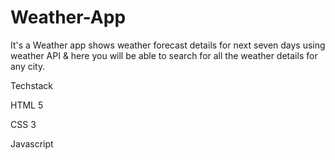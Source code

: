 # Weather-App
It's a Weather app shows weather forecast details for next seven days using weather API & here you will be able to search for all the weather details for any city.

Techstack 
<p> HTML 5</p>
<p> CSS 3</p>
<p> Javascript</p>
